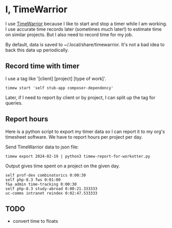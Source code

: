 # I, TimeWarrior

I use [TimeWarrior](https://timewarrior.net) because I like to start and stop a timer while I am working. I use accurate time records later (sometimes much later!) to estimate time on similar projects. But I also need to record time for my job.

By default, data is saved to ~/.local/share/timewarrior. It's not a bad idea to back this data up periodically.

## Record time with timer

I use a tag like '[client] [project] [type of work]'.

`timew start 'self stub-app composer-dependency'`

Later, if I need to report by client or by project, I can split up the tag for queries.


## Report hours

Here is a python script to export my timer data so I can report it to my org's timesheet software. We have to report hours per project per day.

Send TimeWarrior data to json file:

`timew export 2024-02-19 | python3 timew-report-for-workotter.py`

Output gives time spent on a project on the given day.
```
self prof-dev combinatorics 0:00:30
self php-8.3 fws 0:01:00
f&a admin time-tracking 0:00:30
self php-8.3 study-abroad 0:00:21.333333
uc-comms intranet reindex 0:02:47.533333
```

## TODO

- convert time to floats

